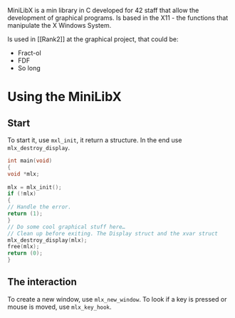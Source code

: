MiniLibX is a min library in C developed for 42 staff that allow the development of graphical programs. Is based in the X11 - the functions that manipulate the X Windows System.

Is used in [[Rank2]] at the graphical project, that could be:
- Fract-ol
- FDF
- So long

# Using the MiniLibX

## Start
To start it, use `mxl_init`, it return a structure. 
In the end use `mlx_destroy_display`.

```C
int main(void)  
{  
void *mlx;  
  
mlx = mlx_init();  
if (!mlx)  
{  
// Handle the error.  
return (1);  
}  
// Do some cool graphical stuff here…  
// Clean up before exiting. The Display struct and the xvar struct  
mlx_destroy_display(mlx);  
free(mlx);  
return (0);  
}
```

## The interaction
To create a new window, use `mlx_new_window`.
To look if a key is pressed or mouse is moved, use `mlx_key_hook`.

